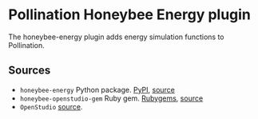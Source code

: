 # Pollination Honeybee Energy plugin

The honeybee-energy plugin adds energy simulation functions to Pollination.

## Sources

- `honeybee-energy` Python package. [PyPI](https://pypi.org/project/honeybee-energy/), [source](https://github.com/ladybug-tools/honeybee-energy)
- `honeybee-openstudio-gem` Ruby gem. [Rubygems](https://rubygems.org/gems/honeybee-openstudio), [source](https://github.com/ladybug-tools/honeybee-openstudio-gem)
- `OpenStudio` [source](https://github.com/NREL/OpenStudio/releases).
